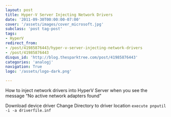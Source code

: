 ```yaml
---
layout: post
title: Hyper-V Server Injecting Network Drivers
date: '2011-09-30T00:00:00-07:00'
cover: '/assets/images/cover_microsoft.jpg'
subclass: 'post tag-post'
tags:
- HyperV
redirect_from:
- /post/41985876443/hyper-v-server-injecting-network-drivers
- /post/41985876443
disqus_id: 'http://blog.thesparktree.com/post/41985876443'
categories: 'analogj'
navigation: True
logo: '/assets/logo-dark.png'

---
```

How to inject network drivers into HyperV Server when you see the message “No active network adapters found”

Download device driver
Change Directory to driver location
`execute pnputil -i -a driverfile.inf`
